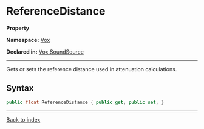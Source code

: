# ReferenceDistance

**Property**

**Namespace:** [Vox](Vox.md)

**Declared in:** [Vox.SoundSource](Vox.SoundSource.md)

------



Gets or sets the reference distance used in attenuation calculations.


## Syntax

```csharp
public float ReferenceDistance { public get; public set; }
```

------

[Back to index](index.md)